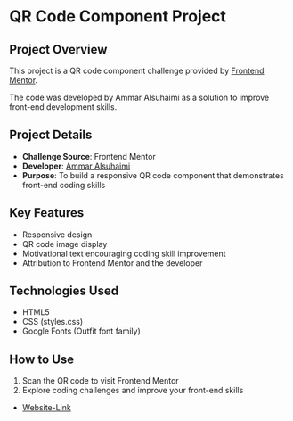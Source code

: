 # QR Code Component Project

## Project Overview
This project is a QR code component challenge provided by [Frontend Mentor](https://www.frontendmentor.io). 

The code was developed by Ammar Alsuhaimi as a solution to improve front-end development skills.

## Project Details
- **Challenge Source**: Frontend Mentor
- **Developer**: [Ammar Alsuhaimi](https://github.com/ammar-alsuhaimi)
- **Purpose**: To build a responsive QR code component that demonstrates front-end coding skills

## Key Features
- Responsive design
- QR code image display
- Motivational text encouraging coding skill improvement
- Attribution to Frontend Mentor and the developer

## Technologies Used
- HTML5
- CSS (styles.css)
- Google Fonts (Outfit font family)

## How to Use
1. Scan the QR code to visit Frontend Mentor
2. Explore coding challenges and improve your front-end skills

- [Website-Link](https://ammar-alsuhaimi.github.io/QR-Code-Component/qr-code-component-main/index.html)
